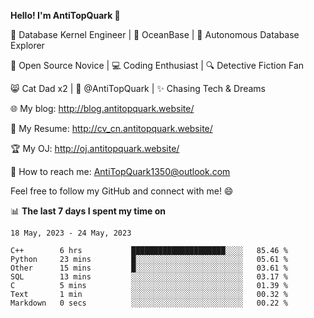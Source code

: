 
**Hello! I'm AntiTopQuark 👋**

🔧 Database Kernel Engineer | 🌊 OceanBase | 🤖 Autonomous Database Explorer

🌱 Open Source Novice | 💻 Coding Enthusiast | 🔍 Detective Fiction Fan

😸 Cat Dad x2 | 🎉 @AntiTopQuark | ✨ Chasing Tech & Dreams

🌐 My blog: http://blog.antitopquark.website/

📄 My Resume: http://cv_cn.antitopquark.website/

🏆 My OJ: http://oj.antitopquark.website/

📧 How to reach me: AntiTopQuark1350@outlook.com

Feel free to follow my GitHub and connect with me! 😄

📊 **The last 7 days I spent my time on** 

<!--START_SECTION:waka-->
```text
18 May, 2023 - 24 May, 2023

C++        6 hrs           █████████████████████░░░░   85.46 % 
Python     23 mins         █░░░░░░░░░░░░░░░░░░░░░░░░   05.61 % 
Other      15 mins         █░░░░░░░░░░░░░░░░░░░░░░░░   03.61 % 
SQL        13 mins         ░░░░░░░░░░░░░░░░░░░░░░░░░   03.17 % 
C          5 mins          ░░░░░░░░░░░░░░░░░░░░░░░░░   01.39 % 
Text       1 min           ░░░░░░░░░░░░░░░░░░░░░░░░░   00.32 % 
Markdown   0 secs          ░░░░░░░░░░░░░░░░░░░░░░░░░   00.22 %
```
<!--END_SECTION:waka-->


